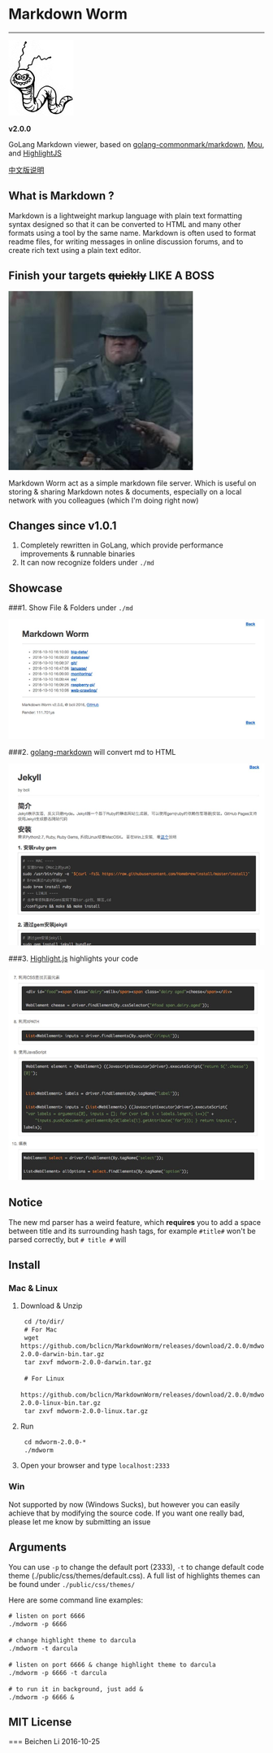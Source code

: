 # Markdown Worm #

---

![logo](public/img/logo.jpg)

__v2.0.0__

GoLang Markdown viewer, based on [golang-commonmark/markdown](https://github.com/golang-commonmark/markdown), 
[Mou](http://25.io/mou/), and [HighlightJS](https://highlightjs.org/)

[中文版说明](README_CN.md)

## What is Markdown ?

Markdown is a lightweight markup language with plain text formatting syntax designed so that it can be converted to HTML and many other formats using a tool by the same name. Markdown is often used to format readme files, for writing messages in online discussion forums, and to create rich text using a plain text editor.

## Finish your targets ~~quickly~~ LIKE A BOSS

![boss](public/img/like-a-boss.jpg)

Markdown Worm act as a simple markdown file server. Which is useful on storing & sharing Markdown notes & documents, especially on a local network with
you colleagues (which I'm doing right now) 

## Changes since v1.0.1

1. Completely rewritten in GoLang, which provide performance improvements & runnable binaries
2. It can now recognize folders under `./md`

## Showcase
###1. Show File & Folders under `./md`

![logo](public/img/showcase-1.jpg)

###2. [golang-markdown](https://github.com/golang-commonmark/markdown) will convert md to HTML

![logo](public/img/showcase-2.jpg)

###3. [Highlight.js](https://highlightjs.org/) highlights your code

![logo](public/img/showcase-3.jpg)

## Notice

The new md parser has a weird feature, which __requires__ you to add a space between
title and its surrounding hash tags, for example `#title#` won't be parsed correctly, but
`# title #` will

## Install

### Mac & Linux

1. Download & Unzip

        cd /to/dir/
        # For Mac
        wget https://github.com/bclicn/MarkdownWorm/releases/download/2.0.0/mdworm-2.0.0-darwin-bin.tar.gz
        tar zxvf mdworm-2.0.0-darwin.tar.gz
    
        # For Linux
        https://github.com/bclicn/MarkdownWorm/releases/download/2.0.0/mdworm-2.0.0-linux-bin.tar.gz
        tar zxvf mdworm-2.0.0-linux.tar.gz
    
2. Run
    
        cd mdworm-2.0.0-*
        ./mdworm
   
3. Open your browser and type `localhost:2333`

### Win

Not supported by now (Windows Sucks), but however you can easily achieve that by modifying the source code.
If you want one really bad, please let me know by submitting an issue

## Arguments

You can use `-p` to change the default port (2333), `-t` to change default code theme (./public/css/themes/default.css).
A full list of highlights themes can be found under `./public/css/themes/`

Here are some command line examples:

    # listen on port 6666
    ./mdworm -p 6666
    
    # change highlight theme to darcula
    ./mdworm -t darcula
    
    # listen on port 6666 & change highlight theme to darcula
    ./mdworm -p 6666 -t darcula

    # to run it in background, just add &
    ./mdworm -p 6666 &
    
## MIT License

===
Beichen Li 2016-10-25
